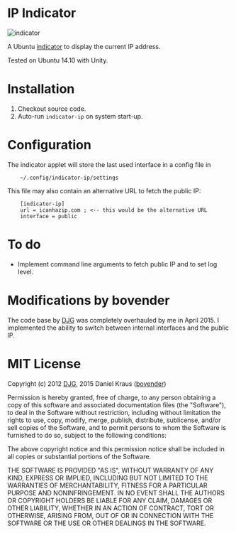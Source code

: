 # IP Indicator

![indicator](https://github.com/bovender/unity-ip-indicator/raw/master/images/screenshot.png)

A Ubuntu [indicator](http://unity.ubuntu.com/projects/appindicators/)
to display the current IP address.

Tested on Ubuntu 14.10 with Unity.

# Installation

  1. Checkout source code.
  2. Auto-run `indicator-ip` on system start-up.

# Configuration

The indicator applet will store the last used interface in a config file in

        ~/.config/indicator-ip/settings

This file may also contain an alternative URL to fetch the public IP:

        [indicator-ip]
        url = icanhazip.com ; <-- this would be the alternative URL
        interface = public


# To do

- Implement command line arguments to fetch public IP and to set log level.


# Modifications by bovender

The code base by [DJG](https://github.com/sentientwaffle) was completely
overhauled by me in April 2015. I implemented the ability to switch between
internal interfaces and the public IP.


# MIT License

Copyright (c) 2012 [DJG](https://github.com/sentientwaffle),
2015 Daniel Kraus ([bovender](https://github.com/bovender))

Permission is hereby granted, free of charge, to any person obtaining
a copy of this software and associated documentation files
(the "Software"), to deal in the Software without restriction, including
without limitation the rights to use, copy, modify, merge, publish,
distribute, sublicense, and/or sell copies of the Software, and to
permit persons to whom the Software is furnished to do so, subject
to the following conditions:

The above copyright notice and this permission notice shall be included
in all copies or substantial portions of the Software.

THE SOFTWARE IS PROVIDED "AS IS", WITHOUT WARRANTY OF ANY KIND, EXPRESS
OR IMPLIED, INCLUDING BUT NOT LIMITED TO THE WARRANTIES OF MERCHANTABILITY,
FITNESS FOR A PARTICULAR PURPOSE AND NONINFRINGEMENT. IN NO EVENT SHALL THE
AUTHORS OR COPYRIGHT HOLDERS BE LIABLE FOR ANY CLAIM, DAMAGES OR OTHER
LIABILITY, WHETHER IN AN ACTION OF CONTRACT, TORT OR OTHERWISE, ARISING
FROM, OUT OF OR IN CONNECTION WITH THE SOFTWARE OR THE USE OR OTHER
DEALINGS IN THE SOFTWARE.
